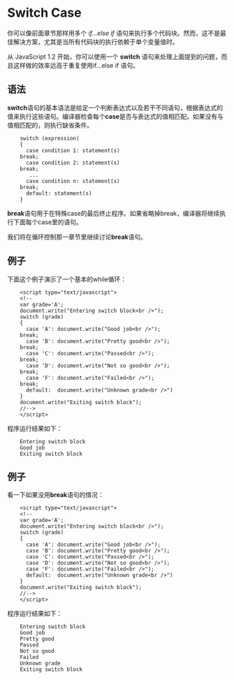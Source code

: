 # Switch Case

你可以像前面章节那样用多个 *if…else if* 语句来执行多个代码块。然而，这不是最佳解决方案，尤其是当所有代码块的执行依赖于单个变量值时。

从 JavaScript 1.2 开始，你可以使用一个 **switch** 语句来处理上面提到的问题，而且这样做的效率远高于重复使用if…else if 语句。

## 语法

**switch**语句的基本语法是给定一个判断表达式以及若干不同语句，根据表达式的值来执行这些语句。编译器检查每个**case**是否与表达式的值相匹配。如果没有与值相匹配的，则执行缺省条件。  

```                                                                                                         
    switch (expression)
    {
      case condition 1: statement(s)
    break;
      case condition 2: statement(s)
    break;
       ...
      case condition n: statement(s)
    break;
      default: statement(s)
    }  
```
    
**break**语句用于在特殊case的最后终止程序。如果省略掉break，编译器将继续执行下面每个case里的语句。

我们将在循环控制那一章节里继续讨论**break**语句。
## 例子

下面这个例子演示了一个基本的while循环：

```
    <script type="text/javascript">
    <!--
    var grade='A';
    document.write("Entering switch block<br />");
    switch (grade)
    {
      case 'A': document.write("Good job<br />");
    break;
      case 'B': document.write("Pretty good<br />");
    break;
      case 'C': document.write("Passed<br />");
    break;
      case 'D': document.write("Not so good<br />");
    break;
      case 'F': document.write("Failed<br />");
    break;
      default:  document.write("Unknown grade<br />")
    }
    document.write("Exiting switch block");
    //-->
    </script>
```

程序运行结果如下：

```
    Entering switch block
    Good job
    Exiting switch block
```

## 例子

看一下如果没用**break**语句的情况：

```
    <script type="text/javascript">
    <!--
    var grade='A';
    document.write("Entering switch block<br />");
    switch (grade)
    {
      case 'A': document.write("Good job<br />");
      case 'B': document.write("Pretty good<br />");
      case 'C': document.write("Passed<br />");
      case 'D': document.write("Not so good<br />");
      case 'F': document.write("Failed<br />");
      default:  document.write("Unknown grade<br />")
    }
    document.write("Exiting switch block");
    //-->
    </script>
```

程序运行结果如下：

```
    Entering switch block
    Good job
    Pretty good
    Passed
    Not so good
    Failed
    Unknown grade
    Exiting switch block
```

